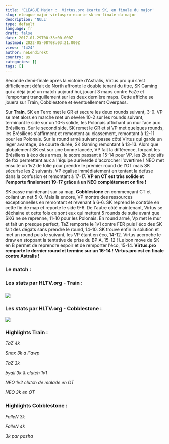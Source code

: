 ```yaml
---
title: 'ELEAGUE Major :  Virtus.pro écarte SK, en finale du major'
slug: eleague-major-virtuspro-ecarte-sk-en-finale-du-major
description: 'NULL'
type: default
language: fr
draft: false
date: 2017-01-29T00:33:00.000Z
lastmod: 2022-05-08T08:03:21.000Z
views: '1424'
author: neLendirekt
country: us
categories: []
tags: []
---
```

Seconde demi-finale après la victoire d'Astralis, Virtus.pro qui s'est difficilement défait de North affronte le double tenant du titre, SK Gaming qui a déjà joué un match aujourd'hui, jouant 3 maps contre FaZe et l'emportant tranquillement sur les deux dernière maps. Cette affiche se jouera sur Train, Cobblestone et éventuellement Overpass.

Sur **Train**, SK en Terro met le GR et secure les deux rounds suivant, 3-0\. VP se met alors en marche met un sévère 10-2 sur les rounds suivant, terminant le side sur un 10-5 solide, les Polonais affichant un mur face aux Brésiliens. Sur le second side, SK remet le GR et si VP met quelques rounds, les Brésiliens s'affirment et remontent au classement, remontant à 12-11 pour les Polonais. Sur le round armé suivant passe côté Virtus qui garde un léger avantage, de courte durée, SK Gaming remontant à 13-13\. Alors que globalement SK est sur une bonne lancée, VP fait la différence, forçant les Brésiliens à éco des armes, le score passant à 15-14 pour VP. les 2k décisifs de fox permettent aux a l'équipe auriverde d'accrocher l'overtime ! NEO met ensuite un 1v2 de folie pour prendre le premier round de l'OT mais SK sécurise les 2 suivants. VP égalise immédiatement en tentant la defuse dans la confusion et remontant à 17-17\. **VP en CT est très solide et l'emporte finalement 19-17 grâce à un NEO complétement on fire !**

SK passe maintenant sur sa map, **Cobblestone** en commençant CT et collant un net 5-0\. Mais là encore, VP montre des ressources exceptionnelles en remontant et revenant à 6-6\. SK reprend le contrôle en cette fin de map et reporte le side 9-6\. De l'autre côté maintenant, Virtus se déchaine et cette fois ce sont eux qui mettent 5 rounds de suite avant que SKG ne se reprenne, 11-10 pour les Polonais. En round armé, Vp met le mur et fait un presque perfect, TaZ remporte le 1v1 contre FER puis l'éco des SK fait des dégâts sans prendre le round, 14-10\. SK trouve enfin la solution et met un round puis le suivant, les VP étant en éco, 14-12\. Virtus accroche le draw en stoppant la tentative de prise du BP A, 15-12 ! Le bon move de SK en B permet de reprendre espoir et de remporter l'éco, 15-14\. **Virtus.pro remporte le dernier round et termine sur un 16-14 !** **Virtus.pro est en finale contre Astralis !**

### Le match : 

### Les stats par HLTV.org - Train : 

### ![](/storage/images/588d25493b38b_f1d5c823301bfea24fade166357a8744png.png)

### Les stats par HLTV.org - Cobblestone : 

![](/storage/images/588d38517a822_4d466e27468fac3e35e6448275044e99png.png)

### Highlights Train :

_TaZ 4k_  

_Snax 3k à l"awp_  

_TaZ 3k_  

_byali 3k & clutch 1v1_  

_NEO 1v2 clutch de malade en OT_  

_NEO 3k en OT_  

### Highlights Cobblestone :

_FalleN 3k_  

_FalleN 4k_  

_3k par pasha_  

